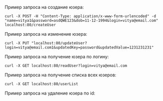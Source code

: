 Пример запроса на создание юзера:

```curl -X POST -H "Content-Type: application/x-www-form-urlencoded" -d "name=vitya1&password=asdQWE123&dob=11-12-1994&login=vitya@email.com" localhost:80/createUser```

Пример запроса на изменение юзера:

```curl -X PUT "localhost:80/updateUser?login=vitya@email.com1&updatedKey=password&updatedValue=1231231231"```

Пример запроса на получение юзера по логину:

```curl -X GET localhost:80/readUser?login=vitya@email.com```

Пример запроса на получение списка всех юзеров:

```curl -X GET localhost:80/userList```

Пример запроса на удаление юзера по id:

``` ```